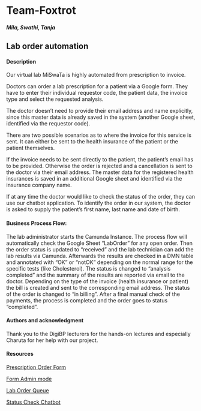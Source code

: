 # Team-Foxtrot

##### Mila, Swathi, Tanja

## Lab order automation  

#### Description 

Our virtual lab MiSwaTa is highly automated from prescription to invoice.  


Doctors can order a lab prescription for a patient via a Google form. They have to enter their individual requestor code, the patient data, the invoice type and select the requested analysis.  

The doctor doesn’t need to provide their email address and name explicitly, since this master data is already saved in the system (another Google sheet, identified via the requestor code).  

There are two possible scenarios as to where the invoice for this service is sent. It can either be sent to the health insurance of the patient or the patient themselves. 

If the invoice needs to be sent directly to the patient, the patient’s email has to be provided. Otherwise the order is rejected and a cancellation is sent to the doctor via their email address. 
The master data for the registered health insurances is saved in an additional Google sheet and identified via the insurance company name. 

If at any time the doctor would like to check the status of the order, they can use our chatbot application. To identify the order in our system, the doctor is asked to supply the patient’s first name, last name and date of birth. 


#### Business Process Flow: 

The lab administrator starts the Camunda Instance. The process flow will automatically check the Google Sheet “LabOrder” for any open order. Then the order status is updated to “received” and the lab technician can add the lab results via Camunda. Afterwards the results are checked in a DMN table and annotated with “OK” or “notOK” depending on the normal range for the specific tests (like Cholesterol). The status is changed to “analysis completed” and the summary of the results are reported via email to the doctor. Depending on the type of the invoice (health insurance or patient) the bill is created and sent to the corresponding email address. The status of the order is changed to “in billing”. After a final manual check of the payments, the process is completed and the order goes to status “completed”. 


#### Authors and acknowledgment 

Thank you to the DigiBP lecturers for the hands-on lectures and especially Charuta for her help with our project.  

#### Resources

[Prescription Order Form](https://docs.google.com/forms/d/e/1FAIpQLSfQs8cGd2bKQF_u6yinasf9VX3rH8FfdpuefcL9ssI7bTVTCA/viewform?usp=sf_link)

[Form Admin mode](https://docs.google.com/forms/d/1IB_glcX78C7KSul5MwQc4F-CVKiN6Pmy_nnucZAWbok/edit)

[Lab Order Queue](https://docs.google.com/spreadsheets/d/1jH9_oCoUMZemPrcxkbj0RxjJfH4lyrs9BMG9oCypBBw/edit?usp=sharing)

[Status Check Chatbot](https://dialogflow.cloud.google.com/#/agent/statuscheck-9psw/editIntent/e7da8001-5019-4a76-969e-83c3cf0bf38a/)
